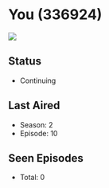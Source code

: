 # You (336924)

<img src="https://dg31sz3gwrwan.cloudfront.net/poster/336924/62039448-0-optimized.jpg" />

## Status
* Continuing
## Last Aired
* Season: 2
* Episode: 10
## Seen Episodes
* Total: 0
